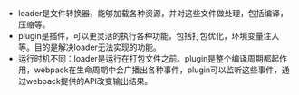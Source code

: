 + loader是文件转换器，能够加载各种资源，并对这些文件做处理，包括编译，压缩等。
+ plugin是插件，可以更灵活的执行各种功能，包括打包优化，环境变量注入等。目的是解决loader无法实现的功能。
+ 运行时机不同：loader是运行在打包文件之前。plugin是整个编译周期都起作用，webpack在生命周期中会广播出各种事件，plugin可以监听这些事件，通过webpack提供的API改变输出结果。